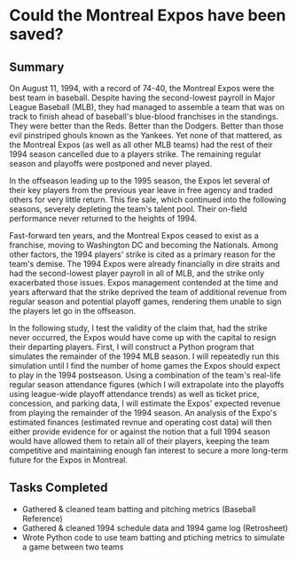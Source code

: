 # Could the Montreal Expos have been saved?

## Summary

On August 11, 1994, with a record of 74-40, the Montreal Expos were the best team in baseball. Despite having the 
second-lowest payroll in Major League Baseball (MLB), they had managed to assemble a team that was on track to finish 
ahead of baseball's blue-blood franchises in the standings. They were better than the Reds. Better than the Dodgers. 
Better than those evil pinstriped ghouls known as the Yankees. Yet none of that mattered, as the Montreal Expos (as well as all other 
MLB teams) had the rest of their 1994 season cancelled due to a players strike. The remaining regular season and playoffs 
were postponed and never played. 

In the offseason leading up to the 1995 season, the Expos let several of their key players from the previous year leave 
in free agency and traded others for very little return. This fire sale, which continued into the following seasons, 
severely depleting the team's talent pool. Their on-field performance never returned to the heights of 1994.

Fast-forward ten years, and the Montreal Expos ceased to exist as a franchise, moving to Washington DC and becoming 
the Nationals. Among other factors, the 1994 players' strike is cited as a primary reason for the team's demise. The 
1994 Expos were already financially in dire straits and had the second-lowest player payroll in all of MLB, and the strike 
only exacerbated those issues. Expos management contended at the time and years afterward that the strike deprived the 
team of additional revenue from regular season and potential playoff games, rendering them unable to sign the players 
let go in the offseason. 

In the following study, I test the validity of the claim that, had the strike never occurred, the Expos would have come up 
with the capital to resign their departing players. First, I will construct a Python program that simulates the remainder of 
the 1994 MLB season. I will repeatedly run this simulation until I find the number of home games the Expos should expect to play 
in the 1994 postseason. Using a combination of the team's real-life regular season attendance figures (which I will extrapolate 
into the playoffs using league-wide playoff attendance trends) as well as ticket price, concession, and parking data, I will 
estimate the Expos' expected revenue from playing the remainder of the 1994 season. An analysis of the Expo's estimated finances 
(estimated revnue and operating cost data) will then either provide evidence for or against the notion that a full 1994 season 
would have allowed them to retain all of their players, keeping the team competitive and maintaining enough fan interest to 
secure a more long-term future for the Expos in Montreal.

## Tasks Completed
- Gathered & cleaned team batting and pitching metrics (Baseball Reference)
- Gathered & cleaned 1994 schedule data and 1994 game log (Retrosheet)
- Wrote Python code to use team batting and ptiching metrics to simulate a game between two teams
